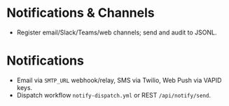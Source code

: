 # Notifications & Channels
- Register email/Slack/Teams/web channels; send and audit to JSONL.
# Notifications
- Email via `SMTP_URL` webhook/relay, SMS via Twilio, Web Push via VAPID keys.
- Dispatch workflow `notify-dispatch.yml` or REST `/api/notify/send`.
